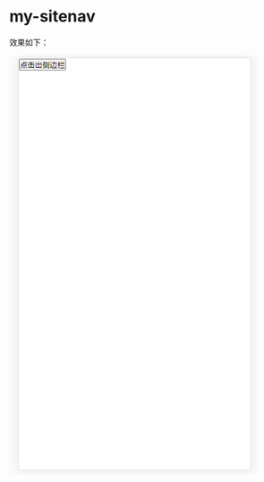 # my-sitenav

效果如下：

![输入图片说明](https://github.com/dengziyan/my-sitenav/blob/main/sitenav.gif?raw=true "在这里输入图片标题")
